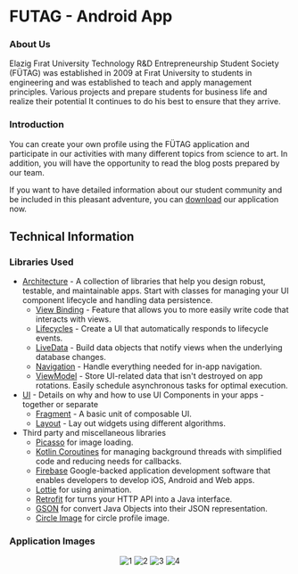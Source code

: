 # FUTAG - Android App

### About Us

Elazig Fırat University Technology R&amp;D Entrepreneurship Student Society (FÜTAG) was established in 2009 at Fırat University to students in engineering and was established to teach and apply management principles. Various projects and prepare students for business life and realize their potential It continues to do his best to ensure that they arrive.

### Introduction

You can create your own profile using the FÜTAG application and participate in our activities with many different topics from science to art. In addition, you will have the opportunity to read the blog posts prepared by our team.

If you want to have detailed information about our student community and be included in this pleasant adventure, you can [download][0] our application now. 

## Technical Information


### Libraries Used
* [Architecture][10] - A collection of libraries that help you design robust, testable, and
  maintainable apps. Start with classes for managing your UI component lifecycle and handling data
  persistence.
  * [View Binding][11] - Feature that allows you to more easily write code that interacts with views.
  * [Lifecycles][12] - Create a UI that automatically responds to lifecycle events.
  * [LiveData][13] - Build data objects that notify views when the underlying database changes.
  * [Navigation][14] - Handle everything needed for in-app navigation.
  * [ViewModel][17] - Store UI-related data that isn't destroyed on app rotations. Easily schedule
     asynchronous tasks for optimal execution.
* [UI][30] - Details on why and how to use UI Components in your apps - together or separate
  * [Fragment][34] - A basic unit of composable UI.
  * [Layout][35] - Lay out widgets using different algorithms.
* Third party and miscellaneous libraries
  * [Picasso][90] for image loading.
  * [Kotlin Coroutines][91] for managing background threads with simplified code and reducing needs for callbacks.
  * [Firebase][92] Google-backed application development software that enables developers to develop iOS, Android and Web apps.
  * [Lottie][93] for using animation.
  * [Retrofit][94] for turns your HTTP API into a Java interface.
  * [GSON][95] for convert Java Objects into their JSON representation.
  * [Circle Image][96] for circle profile image.

### Application Images
<p align="center">
  <img src="https://user-images.githubusercontent.com/58858983/168427033-0c63c617-4798-4fa2-adc5-a14fa2930219.png" alt="1" />
  <img src="https://user-images.githubusercontent.com/58858983/168427031-b0a29bdf-4cb6-49b0-8f60-f5c56a4c7752.png" alt="2" />
  <img src="https://user-images.githubusercontent.com/58858983/168427029-b4621f90-5aae-415d-902e-aabb0ab35b46.png" alt="3" />
  <img src="https://user-images.githubusercontent.com/58858983/168427115-e4267063-5e5e-4fd9-8cf7-661e8645fa8d.png" alt="4" />
</p>


[0]: https://play.google.com/store/apps/details?id=com.futag.futag&hl=tr
[10]: https://developer.android.com/jetpack/arch/
[11]: https://developer.android.com/topic/libraries/view-binding
[12]: https://developer.android.com/topic/libraries/architecture/lifecycle
[13]: https://developer.android.com/topic/libraries/architecture/livedata
[14]: https://developer.android.com/topic/libraries/architecture/navigation/
[16]: https://developer.android.com/topic/libraries/architecture/room
[17]: https://developer.android.com/topic/libraries/architecture/viewmodel
[18]: https://developer.android.com/topic/libraries/architecture/workmanager
[30]: https://developer.android.com/guide/topics/ui
[31]: https://developer.android.com/training/animation/
[34]: https://developer.android.com/guide/components/fragments
[35]: https://developer.android.com/guide/topics/ui/declaring-layout
[90]: https://square.github.io/picasso/
[91]: https://kotlinlang.org/docs/reference/coroutines-overview.html
[92]: https://firebase.google.com/
[93]: https://lottiefiles.com/
[94]: https://square.github.io/retrofit/
[95]: https://github.com/google/gson
[96]: https://github.com/hdodenhof/CircleImageView
